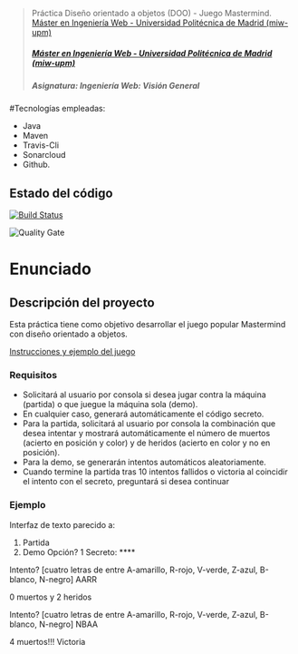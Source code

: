 > Práctica Diseño orientado a objetos (DOO) - Juego Mastermind.
> [Máster en Ingeniería Web - Universidad Politécnica de Madrid (miw-upm)](http://miw.etsisi.upm.es)
> ##### [Máster en Ingeniería Web - Universidad Politécnica de Madrid (miw-upm)](http://miw.etsisi.upm.es)
> ##### Asignatura: *Ingeniería Web: Visión General*

#Tecnologías empleadas:
* Java
* Maven
* Travis-Cli 
* Sonarcloud
* Github.

## Estado del código
[![Build Status](https://travis-ci.org/tomas-teston/IWVG.SwC.TomasTeston.svg?branch=master)](https://travis-ci.org/tomas-teston/IWVG.SwC.TomasTeston)

![Quality Gate](https://sonarcloud.io/api/project_badges/measure?project=es.upm.miw:IWVG.SwC.TomasTeston&metric=alert_status)

# Enunciado
## Descripción del proyecto
Esta práctica tiene como objetivo desarrollar el juego popular Mastermind con diseño orientado a objetos.

[Instrucciones y ejemplo del juego](https://es.wikipedia.org/wiki/Mastermind )

### Requisitos
* Solicitará al usuario por consola si desea jugar contra la máquina (partida) o que juegue la máquina sola (demo).
* En cualquier caso, generará automáticamente el código secreto.
* Para la partida, solicitará al usuario por consola la combinación que desea intentar y mostrará automáticamente el número de muertos (acierto en posición y color) y de heridos (acierto en color y no en posición).
* Para la demo, se generarán intentos automáticos aleatoriamente.
* Cuando termine la partida tras 10 intentos fallidos o victoria al coincidir el intento con el secreto, preguntará si desea continuar

### Ejemplo
Interfaz de texto parecido a:
1. Partida
2. Demo
Opción? 1<enter>
Secreto: ****

Intento? [cuatro letras de entre A-amarillo, R-rojo, V-verde, Z-azul, B-blanco, N-negro] AARR<enter>


0 muertos y 2 heridos


Intento? [cuatro letras de entre A-amarillo, R-rojo, V-verde, Z-azul, B-blanco, N-negro] NBAA<enter>


4 muertos!!! Victoria
